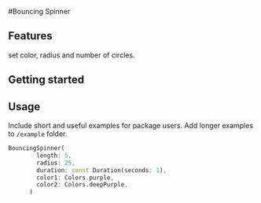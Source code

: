 #Bouncing Spinner

## Features

set color, radius and number of circles.

## Getting started



## Usage

Include short and useful examples for package users. Add longer examples
to `/example` folder. 

```dart
BouncingSpinner(
        length: 5,
        radius: 25,
        duration: const Duration(seconds: 1),
        color1: Colors.purple,
        color2: Colors.deepPurple,
      )
```